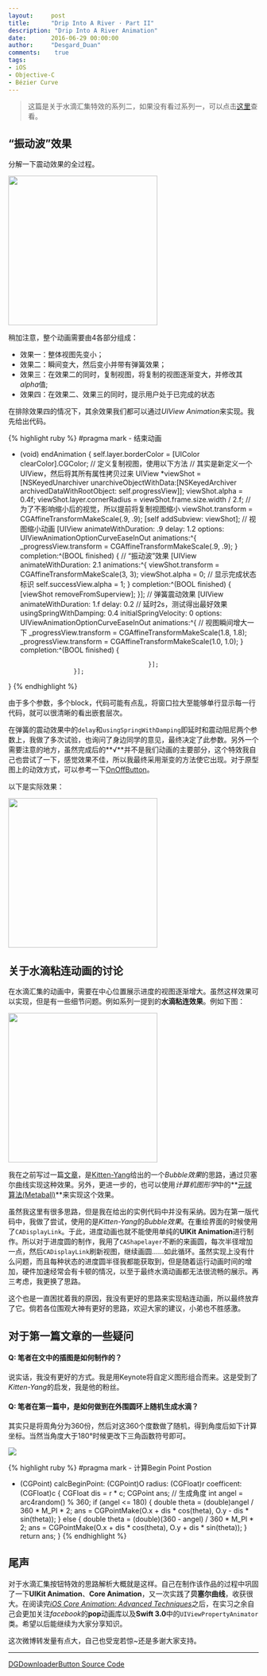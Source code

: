 ```yaml
---
layout:     post
title:      "Drip Into A River · Part II"
description: "Drip Into A River Animation"
date:       2016-06-29 00:00:00
author:     "Desgard_Duan"
comments: 	 true
tags:
- iOS
- Objective-C
- Bézier Curve
---
```


> 这篇是关于水滴汇集特效的系列二，如果没有看过系列一，可以点击[这里](https://desgard.com/2016/06/28/DGDownloaderButton/)查看。

## “振动波”效果

分解一下震动效果的全过程。

<img src="http://7xwh85.com1.z0.glb.clouddn.com/img_1.gif" width="300px"/>

稍加注意，整个动画需要由4各部分组成：

* 效果一：整体视图先变小；
* 效果二：瞬间变大，然后变小并带有弹簧效果；
* 效果三：在效果二的同时，复制视图，将复制的视图逐渐变大，并修改其*alpha*值;
* 效果四：在效果二、效果三的同时，提示用户处于已完成的状态

在排除效果四的情况下，其余效果我们都可以通过*UIView Animation*来实现。我先给出代码。

{% highlight ruby %}
#pragma mark - 结束动画
- (void) endAnimation {
    self.layer.borderColor = [UIColor clearColor].CGColor;
    // 定义复制视图，使用以下方法
    // 其实是新定义一个UIView，然后将其所有属性拷贝过来
    UIView *viewShot = [NSKeyedUnarchiver unarchiveObjectWithData:[NSKeyedArchiver archivedDataWithRootObject: self.progressView]];
    viewShot.alpha = 0.4f;
    viewShot.layer.cornerRadius = viewShot.frame.size.width / 2.f;
    // 为了不影响缩小后的视觉，所以提前将复制视图缩小
    viewShot.transform = CGAffineTransformMakeScale(.9, .9);
    [self addSubview: viewShot];
    // 视图缩小动画
    [UIView animateWithDuration: .9
                          delay: 1.2
                        options: UIViewAnimationOptionCurveEaseInOut
                     animations:^{
                         _progressView.transform = CGAffineTransformMakeScale(.9, .9);
                     }
                     completion:^(BOOL finished) {
                         // “振动波”效果
                         [UIView animateWithDuration: 2.1
                                          animations:^{
                                              viewShot.transform = CGAffineTransformMakeScale(3, 3);
                                              viewShot.alpha = 0;
                                              // 显示完成状态标识
                                              self.successView.alpha = 1;
                                          }
                                          completion:^(BOOL finished) {
                                              [viewShot removeFromSuperview];
                                          }];
                         // 弹簧震动效果
                         [UIView animateWithDuration: 1.f
                                               delay: 0.2 // 延时2s，测试得出最好效果
                              usingSpringWithDamping: 0.4
                               initialSpringVelocity: 0
                                             options: UIViewAnimationOptionCurveEaseInOut
                                          animations:^{
                                              // 视图瞬间增大一下
                                              _progressView.transform = CGAffineTransformMakeScale(1.8, 1.8);
                                              _progressView.transform = CGAffineTransformMakeScale(1.0, 1.0);
                                          }
                                          completion:^(BOOL finished) {
                                              
                                          }];
                     }];
}
{% endhighlight %}

由于多个参数，多个block，代码可能有点乱，将窗口拉大至能够单行显示每一行代码，就可以很清晰的看出嵌套层次。

在弹簧的震动效果中的`delay`和`usingSpringWithDamping`即延时和震动阻尼两个参数上，我做了多次试验，也询问了身边同学的意见，最终决定了此参数。另外一个需要注意的地方，虽然完成后的**√**并不是我们动画的主要部分，这个特效我自己也尝试了一下，感觉效果不佳，所以我最终采用渐变的方法使它出现。对于原型图上的动效方式，可以参考一下[OnOffButton](https://github.com/rakaramos/OnOffButton)。

以下是实际效果：

<img src="http://7xwh85.com1.z0.glb.clouddn.com/img_2.gif" width="300px"/>

## 关于水滴粘连动画的讨论

在水滴汇集的动画中，需要在中心位置展示进度的视图逐渐增大。虽然这样效果可以实现，但是有一些细节问题。例如系列一提到的**水滴粘连效果**。例如下图：

<img src="http://7xwh85.com1.z0.glb.clouddn.com/img_3-1.jpg" width="300px"/>

我在之前写过一篇[文章](https://desgard.com/2016/05/28/DGSlimeView/)，是[Kitten-Yang](http://kittenyang.com/drawablebubble/)给出的一个*Bubble效果*的思路，通过贝塞尔曲线实现这种效果。另外，更进一步的，也可以使用*计算机图形学*中的**[元球算法(Metaball)](https://en.wikipedia.org/wiki/Metaballs)**来实现这个效果。

虽然我这里有很多思路，但是我在给出的实例代码中并没有采纳。因为在第一版代码中，我做了尝试，使用的是*Kitten-Yang*的*Bubble效果*。在重绘界面的时候使用了`CADisplayLink`。于此，进度动画也就不能使用单纯的**UIKit Animation**进行制作。所以对于进度圆的制作，我用了`CAShapelayer`不断的来画圆，每次半径增加一点，然后`CADisplayLink`刷新视图，继续画圆……如此循环。虽然实现上没有什么问题，而且每种状态的进度圆半径我都能获取到，但是随着运行动画时间的增加，硬件加速经常会有卡顿的情况，以至于最终水滴动画都无法很流畅的展示。再三考虑，我更换了思路。

这个也是一直困扰着我的原因，我没有更好的思路来实现粘连动画，所以最终放弃了它。倘若各位围观大神有更好的思路，欢迎大家的建议，小弟也不胜感激。

## 对于第一篇文章的一些疑问

#### Q: 笔者在文中的插图是如何制作的？

说实话，我没有更好的方式。我是用Keynote将自定义图形组合而来。这是受到了*Kitten-Yang*的启发，我是他的粉丝。

#### Q: 笔者在第一篇中，是如何做到在外围圆环上随机生成水滴？

其实只是将周角分为360份，然后对这360个度数做了随机，得到角度后如下计算坐标。当然当角度大于180°时候更改下三角函数符号即可。

<img src="http://7xwh85.com1.z0.glb.clouddn.com/img_4.jpeg"/>

{% highlight ruby %}
#pragma mark - 计算Begin Point Postion
+ (CGPoint) calcBeginPoint: (CGPoint)O radius: (CGFloat)r coefficent: (CGFloat)c {
    CGFloat dis = r * c;
    CGPoint ans;
    // 生成角度
    int angel = arc4random() % 360;
    if (angel <= 180) {
        double theta = (double)angel / 360 * M_PI * 2;
        ans = CGPointMake(O.x + dis * cos(theta), O.y - dis * sin(theta));
    } else {
        double theta = (double)(360 - angel) / 360 * M_PI * 2;
        ans = CGPointMake(O.x + dis * cos(theta), O.y + dis * sin(theta));
    }
    return ans;
}
{% endhighlight %}


## 尾声

对于水滴汇集按钮特效的思路解析大概就是这样。自己在制作该作品的过程中巩固了一下**UIKit Animation**、**Core Animation**，又一次实践了**贝塞尔曲线**，收获很大。在阅读完[*iOS Core Animation: Advanced Techniques*](https://www.gitbook.com/book/zsisme/ios-/details)之后，在实习之余自己会更加关注*facebook*的**pop**动画库以及**Swift 3.0**中的`UIViewPropertyAnimator`类。希望以后能继续为大家分享知识。

这次微博转发量有点大，自己也受宠若惊~还是多谢大家支持。

---

[DGDownloaderButton Source Code](https://github.com/dgytdhy/DGDownloaderButton)






